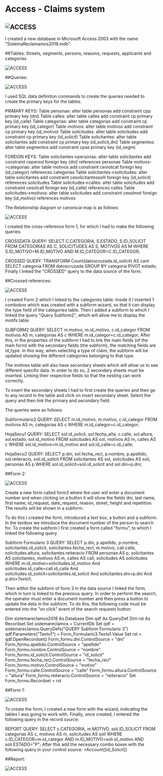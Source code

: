 # Access - Claims system
![ACCESS](img/access.png)
---

I created a new database in Microsoft Access 2003 with the name "SistemaReclamamos2018.mdb".

##Tables:
Streets, segments, persons, reasons, requests, applicants and categories.

![ACCESS](img/accessdb.png)

##Queries:

![ACCESS](img/queries.png)

I used SQL data definition commands to create the queries needed to create the primary keys for the tables.

PRIMARY KEYS:
Table personas: alter table personas add constraint cpp primary key (dni)
Table calles: alter table calles add constraint cp primary key (id_calle)
Table categorías: alter table categorias add constraint cp primary key (id_categor)
Table motivos: alter table motivos add constraint cp primary key (id_motivo)
Table solicitudes: alter table solicitudes add constraint cp primary key (id_solicit)
Table solicitantes: alter table solicitantes add constraint cp primary key (id_solicit,dni)
Table segmentos: alter table segmentos add constraint cpse primary key (id_segm)

FOREIGN KEYS:
Table solicitantes->personas: alter table solicitantes add constraint cepersol foreign key (dni) references personas
Table motivos->categorias: alter table motivos add constraint cemotcat foreign key (id_categor) references categorias
Table solicitantes->solicitudes: alter table solicitantes add constraint cesolicitantessolil foreign key (id_solicit) references solicitudes
Table solicitudes->calles: alter table solicitudes add constraint cesolcall foreign key (id_calle) references calles
Table solicitudes->motivos: alter table solicitudes add constraint cesolmot foreign key (id_motivo) references motivos

The Relationship diagram or canonical map is as follows:

![ACCESS](img/dbaseaccess.png)

I created the cross-reference form 1, for which I had to make the following queries.

CROSSDATA QUERY:
SELECT C.CATEGORIA, S.ESTADO, S.ID_SOLICIT
FROM CATEGORIAS AS C, SOLICITUDES AS S, MOTIVOS AS M
WHERE S.ID_MOTIVO=M.ID_MOTIVO AND M.ID_CATEGOR=C.ID_CATEGOR;

CROSSED QUERY:
TRANSFORM Count(datoscruzada.id_solicit) AS cant
SELECT categoria
FROM datoscruzada
GROUP BY categoria
PIVOT estado;
Finally I linked the "CROSSED" query to the data source of the form.

##Crossed references:

![ACCESS](img/querycrossdata.png)

I created Form 2 which I linked to the categories table. Inside it I inserted 1 combobox which was created with a subform wizard, so that it can display the type field of the categories table. Then I added a subform to which I linked the query "Query Subform2", which will allow me to display the motifs table.

SUBFORM2 QUERY:
SELECT m.motivo, m.id_motivo, c.id_categor
FROM motivos AS m, categorias AS c
WHERE m.id_categor=c.id_categor;
After this, in the properties of the subform I had to link the main fields (of the main form) with the secondary fields (the subform), the matching fields are id_type. In this way, when selecting a type of claim, the subform will be updated showing the different categories belonging to that type.

The motives table will also have secondary sheets which will allow us to see different specific data. In order to do so, 2 secondary sheets must be inserted. Linking their respective fields so that the nesting can work correctly.

To insert the secondary sheets I had to first create the queries and then go to any record in the table and click on insert secondary sheet. Select the query and then link the primary and secondary field.

The queries were as follows:

Subformulario2 QUERY:
SELECT m.id_motivo, m.motivo, c.id_categor
FROM motivos AS m, categorias AS c
WHERE m.id_categor=c.id_categor;

HojaSecu1 QUERY:
SELECT sol.id_solicit, sol.fecha_alta, c.calle, sol.altura, sol.estado, sol.id_motivo
FROM solicitudes AS sol, motivos AS m, calles AS c
WHERE sol.id_motivo=m.id_motivo and sol.id_calle=c.id_calle;

HojaSecu2 QUERY:
SELECT p.dni, sol.fecha_recl, p.nombre, p.apellido, sol.reiteracio, soli.id_solicit
FROM solicitantes AS sol, solicitudes AS soli, personas AS p
WHERE sol.id_solicit=soli.id_solicit and sol.dni=p.dni;

##Form 2:

![ACCESS](img/accesssubf.png)

Create a new form called form3 where the user will enter a document number and when clicking on a button it will show the fields dni, last name, first name, id_request, date_request, reason, street, height and repetition. The results will be shown in a subform.

To do this I created the form, introduced a text box, a button and a subform. In the textbox we introduce the document number of the person to search for. To create the subform I first created a form called "formu", to which I linked the following query.

Subform Formulario 3 QUERY:
SELECT p.dni, p.apellido, p.nombre, solicitantes.id_solicit, solicitantes.fecha_recl, m.motivo, call.calle, solicitudes.altura, solicitantes.reiteracio
FROM personas AS p, solicitantes AS solicitantes, motivos AS m, calles AS call, solicitudes AS solicitudes
WHERE m.id_motivo=solicitudes.id_motivo And solicitudes.id_calle=call.id_calle And solicitudes.id_solicit=solicitantes.id_solicit And solicitantes.dni=p.dni And p.dni=Texto1;

Then within the subform of form 3 in the data source I linked the form, which in turn is linked to the previous query. In order to perform the search, the operator must enter a document number and then press a button to update the data in the subform. To do this, the following code must be entered into the "on click" event of the search requests button:

Dim sistemareclamos2018 As Database
Dim qdf As QueryDef
Dim rst As Recordset
Set sistemareclamos = CurrentDb
Set qdf = sistemareclamos.QueryDefs("QUERY Subform Formulario 3")
qdf.Parameters("Texto1") = Form_Formulario3.Texto1.Value
Set rst = qdf.OpenRecordset()
Form_formu.dni.ControlSource = "dni"
Form_formu.apellido.ControlSource = "apellido"
Form_formu.nombre.ControlSource = "nombre"
Form_formu.id_solicit.ControlSource = "id_solicit"
Form_formu.fecha_recl.ControlSource = "fecha_recl"
Form_formu.motivo.ControlSource = "motivo"
Form_formu.calle.ControlSource = "calle"
Form_formu.altura.ControlSource = "altura"
Form_formu.reiteracio.ControlSource = "reiteracio"
Set Form_formu.Recordset = rst

##Form 1:

![ACCESS](img/solicitpersona.png)

To create the form, I created a new form with the wizard, indicating the tables I was going to work with. Finally, once created, I entered the following query in the record source:

REPORT QUERY:
SELECT c.CATEGORIA, m.MOTIVO, soli.ID_SOLICIT
FROM categorias AS c, motivos AS m, solicitudes AS soli
WHERE c.ID_CATEGOR=m.id_categor AND m.ID_MOTIVO=soli.id_motivo AND soli.ESTADO="P";
After this add the necessary combo boxes with the following query in your control source: =Account([id_Solicit])

##Report:

![ACCESS](img/pending.png)
